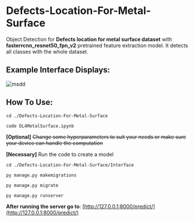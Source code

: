 # Defects-Location-For-Metal-Surface

Object Detection for **Defects location for metal surface dataset** with **fasterrcnn_resnet50_fpn_v2** pretrained feature extraction model. It detects all classes with the whole dataset.


## Example Interface Displays:

![msdd](https://github.com/AbdurrahimNas/Defects-Location-For-Metal-Surface/assets/87318891/20fd2d72-9320-467d-ba2b-e3e2d92bd966)


## How To Use:

```
cd ./Defects-Location-For-Metal-Surface
```

```
code DL4MetalSurface.ipynb 
```

**[Optional]** ~~Change some hyperparameters to suit your needs or make sure your device can handle the computation~~

**[Necessary]** Run the code to create a model 

```
cd ./Defects-Location-For-Metal-Surface/Interface
```

```
py manage.py makemigrations

```

```
py manage.py migrate

```

```
py manage.py runserver

```
**After running the server go to**: [http://127.0.0.1:8000/predict/](http://127.0.0.1:8000/predict/)
